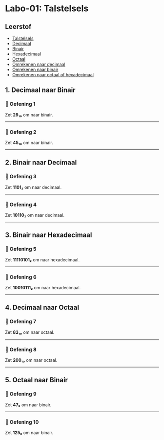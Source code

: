 # Labo-01: Talstelsels

## Leerstof
* [Talstelsels](/Talstelsels/introductie.md)
* [Decimaal](/Talstelsels/decimaal.md)
* [Binair](/Talstelsels/binair.md)
* [Hexadecimaal](/Talstelsels/hexadecimaal.md)
* [Octaal](/Talstelsels/octaal.md)
* [Omrekenen naar decimaal](/Talstelsels/decimaal-omrekenen.md)
* [Omrekenen naar binair](/Talstelsels/binair-omrekenen.md)
* [Omrekenen naar octaal of hexadecimaal](/Talstelsels/octaal-en-hexadecimaal-omrekenen.md)

## 1. Decimaal naar Binair

### 📝 **Oefening 1**
Zet **29₁₀** om naar binair.

---

### 📝 **Oefening 2**
Zet **45₁₀** om naar binair.

---

## 2. Binair naar Decimaal

### 📝 **Oefening 3**
Zet **1101₂** om naar decimaal.

---

### 📝 **Oefening 4**
Zet **10110₂** om naar decimaal.

---

## 3. Binair naar Hexadecimaal

### 📝 **Oefening 5**
Zet **11110101₂** om naar hexadecimaal.

---

### 📝 **Oefening 6**
Zet **10010111₂** om naar hexadecimaal.

---

## 4. Decimaal naar Octaal

### 📝 **Oefening 7**
Zet **83₁₀** om naar octaal.

---

### 📝 **Oefening 8**
Zet **200₁₀** om naar octaal.

---

## 5. Octaal naar Binair

### 📝 **Oefening 9**
Zet **47₈** om naar binair.

---

### 📝 **Oefening 10**
Zet **125₈** om naar binair.
